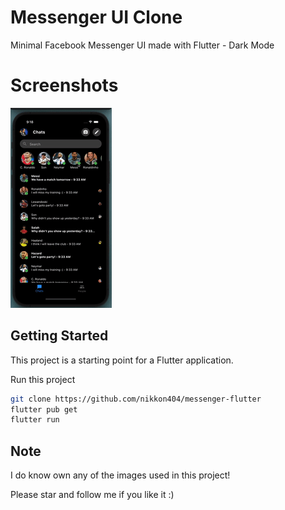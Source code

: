 # Messenger UI Clone

Minimal Facebook Messenger UI made with Flutter - Dark Mode

# Screenshots
<img src="screenshots//demo.gif" alt="Demo"/>


## Getting Started

This project is a starting point for a Flutter application.

Run this project
```sh
git clone https://github.com/nikkon404/messenger-flutter
flutter pub get
flutter run
```


## Note
I do know own any of the images used in this project!

Please star and follow me if you like it :)
